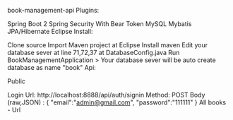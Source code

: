 book-management-api
Plugins:

Spring Boot 2
Spring Security With Bear Token
MySQL
Mybatis
JPA/Hibernate
Eclipse
Install:

Clone source
Import Maven project at Eclipse
Install maven
Edit your database sever at line 71,72,37 at DatabaseConfig.java
Run BookManagementApplication > Your database sever will be auto create database as name "book"
Api:

Public

Login
Url: http://localhost:8888/api/auth/signin
Method: POST
Body (raw,JSON) : { "email":"admin@gmail.com", "password":"111111" }
All books - Url
